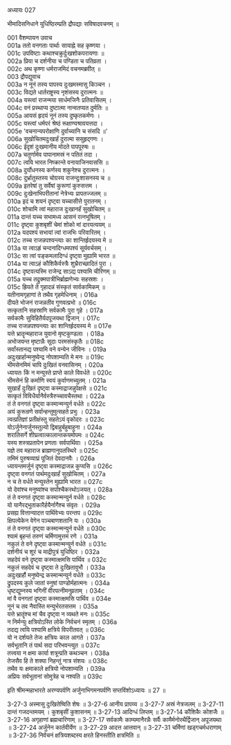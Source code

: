 अध्यायः 027

भीमादिसनिधाने युधिष्ठिरम्प्रति द्रौपद्याः सविषादवचनम् ॥

001  	वैशम्पायन उवाच   
001a  	ततो वनगताः पार्थाः सायाह्ने सह कृष्णया ।  
001c  	उपविष्टाः कथाश्चक्रुर्दुःखशोकपरायणाः ॥  
002a  	प्रिया च दर्शनीया च पण्डिता च पतिव्रता ।  
002c  	अथ कृष्णा धर्मराजमिदं वचनमब्रवीत् ॥  
003  	द्रौपद्युवाच   
003a  	न नूनं तस्य पापस्य दुःखमस्मासु किञ्चन ।  
003c  	विद्यते धार्तराष्ट्रस्य नृशंसस्य दुरात्मनः ॥  
004a  	यस्त्वां राजन्मया सार्धमजिनैः प्रतिवासितम् ।  
004c  	वनं प्रस्थाप्य दुष्टात्मा नान्वतप्यत दुर्मतिः ॥  
005a  	आयसं हृदयं नूनं तस्य दुष्कृतकर्मणः ।  
005c  	यस्त्वां धर्मपरं श्रेष्ठं रूक्षाण्यश्रावयत्तदा ।  
005e  	\'वचनान्यपरोक्षाणि दुर्वाच्यानि च संसदि ॥\'  
006a  	सुखोचितमदुःखार्हं दुरात्मा ससुहृद्गणः ।  
006c  	ईदृशं दुःखमानीय मोदते पापपूरुषः ॥  
007a  	चतुर्णामेव पापानामस्रं न पतितं तदा ।  
007c  	त्वयि भारत निष्क्रान्ते वनायाजिनवाससि ॥  
008a  	दुर्योधनस्य कर्णस्य शकुनेश्च दुरात्मनः ।  
008c  	दुर्भ्रातुस्तस्य चोग्रस्य राजन्दुःशासनस्य च ॥  
009a  	इतरेषां तु सर्वेषां कुरूणां कुरुसत्तम ।  
009c  	दुःखेनाभिपरीतानां नेत्रेभ्यः प्रापतज्जलम् ॥  
010a  	इदं च शयनं दृष्ट्वा यच्चासीत्ते पुरातनम् ।  
010c  	शोचामि त्वां महाराज दुःखानर्हं सुखोचितम् ॥  
011a  	दान्तं यच्च सभामध्य आसनं रत्नभूषितम् ।  
011c  	दृष्ट्वा कुशबृशीं चेमां शोको मां दारयत्ययम् ॥  
012a  	यदपश्यं सभायां त्वां राजभिः परिवारितम् ।  
012c  	तच्च राजन्नपश्यन्त्याः का शान्तिर्हृदयस्य मे ॥  
013a  	या त्वाऽह्रं चन्दनादिग्धमपश्यं सूर्यवर्चसम् ।  
013c  	सा त्वां पङ्कमलादिग्धं दृष्ट्वा मुह्यामि भारत ॥  
014a  	या त्वाऽहं कौशिकैर्वस्त्रैः शुभ्रैराच्छादितं पुरा ।  
014c  	दृष्टवत्यस्मि राजेन्द्र साऽद्य पश्यामि चीरिणम् ॥  
015a  	यच्च तद्रुक्मपात्रीभिर्ब्राह्मणेभ्यः सहस्रशः ।  
015c  	ह्रियते ते गृहादन्नं संस्कृतं सार्वकामिकम् ॥  
यतीनामगृहाणां ते तथैव गृहमेधिनाम् ।	016a  
दीयते भोजनं राजन्नतीव गुणवत्प्रभो ॥	016c  
सत्कृतानि सहस्राणि सर्वकामैः पुरा गृहे ।	017a  
सर्वकामैः सुविहितैर्यदपूजयथा द्विजान् ।	017c  
तच्च राजन्नपश्यन्त्याः का शान्तिर्हृदयस्य मे ॥	017e  
यत्ते भ्रातॄन्महाराज युवानो मृष्टकुण्डलाः ।	018a  
अभोजयन्त मृष्टान्नैः सूदाः परमसंस्कृतैः ॥	018c  
सर्वांस्तानद्य पश्यामि वने वन्येन जीविनः ।	019a  
अदुःखार्हान्मनुष्येन्द्र नोपशाम्यति मे मनः ॥	019c  
भीमसेनमिमं चापि दुःखितं वनवासिनम् ।	020a  
ध्यायतः किं न मन्युस्ते प्राप्ते काले विवर्धते ॥	020c  
भीमसेनं हि कर्माणि स्वयं कुर्वाणमच्युतम् ।	021a  
सुखार्हं दुःखितं दृष्ट्वा कस्माद्राजन्नुपेक्षसे ॥	021c  
सत्कृतं विविधैर्यानैर्वस्त्रैरुच्चावचैस्तथा ।	022a  
तं ते वनगतं दृष्ट्वा कस्मान्मन्युर्न वर्धते ॥	022c  
अयं कुरून्रणे सर्वान्हन्तुमुत्सहते प्रभुः ।	023a  
त्वत्प्रतिज्ञां प्रतीक्षंस्तु सहतेऽयं वृकोदरः ॥	023c  
योऽर्जुनेनार्जुनस्तुल्यो द्विबाहुर्बहुबाहुना ।	024a  
शरातिसर्गे शीघ्रत्वात्कालान्तकयमोपमः ॥	024c  
यस्य शस्त्रप्रतापेन प्रणताः सर्वपार्थिवाः ।	025a  
यज्ञे तव महाराज ब्राह्मणानुपतस्थिरे ॥	025c  
तमिमं पुरुषव्याघ्रं पूजितं देवदानवैः ।	026a  
ध्यायन्तमर्जुनं दृष्ट्वा कस्माद्राजन्न कुप्यसि ॥	026c  
दृष्ट्वा वनगतं पार्थमदुःखार्हं सुखोचितम् ।	027a  
न च ते वर्धते मन्युस्तेन मुह्यामि भारत ॥	027c  
यो देवांश्च मनुष्यांश्च सर्पांश्चैकरथोऽजयत् ।	028a  
तं ते वनगतं दृष्ट्वा कस्मान्मन्युर्न वर्धते ॥	028c  
यो यानैरद्भुताकारैर्हयैर्नागैश्च संवृतः ।	029a  
प्रसह्य वित्तान्यादत्त पार्थिवेभ्यः परन्तप ॥	029c  
क्षिपत्येकेन वेगेन पञ्चबाणशतानि यः ।	030a  
तं ते वनगतं दृष्ट्वा कस्मान्मन्युर्न वर्धते ॥	030c  
श्यामं बृहन्तं तरुणं चर्मिणामुत्तमं रणे ।	031a  
नकुलं ते वने दृष्ट्वा कस्मान्मन्युर्न वर्धते ॥	031c  
दर्शनीयं च शूरं च माद्रीपुत्रं युधिष्ठिर । 	032a  
सहदेवं वने दृष्ट्वा कस्मात्क्षमसि पार्थिव ॥	032c  
नकुलं सहदेवं च दृष्ट्वा ते दुःखितावुभौ ।	033a  
अदुःखार्हौ मनुष्येन्द्र कस्मान्मन्युर्न वर्धते ॥	033c  
द्रुपदस्य कुले जातां स्नुषां पाण्डोर्महात्मनः ।	034a  
धृष्टद्युम्नस्य भगिनीं वीरपत्नीमनुव्रताम् ।	034c  
मां वै वनगतां दृष्ट्वा कस्मात्क्षमसि पार्थिव ॥	034e  
नूनं च तव नैवास्ति मन्युर्भरतसत्तम ।	035a  
यत्ते भ्रातॄंश्च मां चैव दृष्ट्वा न व्यथते मनः ॥	035c  
न निर्मन्युः क्षत्रियोऽस्ति लोके निर्वचनं स्मृतम् ।	036a  
तदद्य त्वयि पश्यामि क्षत्रिये विपरीतवत् ॥	036c  
यो न दर्शयते तेजः क्षत्रियः काल आगते ।	037a  
सर्वभूतानि तं पार्थ सदा परिभवन्त्युत ॥	037c  
तत्त्वया न क्षमा कार्या शत्रून्प्रति कथञ्चन ।	038a  
तेजसैव हि ते शक्या निहन्तुं नात्र संशयः ॥	038c  
तथैव यः क्षमाकाले क्षत्रियो नोपशाम्यति ।	039a  
अप्रियः सर्वभूतानां सोमुत्रेह च नश्यति ॥	039c  

इति श्रीमन्महाभारते अरण्यपर्वणि अर्जुनाभिगमनपर्वणि सप्तविंशोऽध्यायः ॥ 27 ॥

3-27-3 अस्मासु दुःखितेष्विति शेषः ॥ 3-27-6 आनीय प्रापय्य ॥ 3-27-7 अस्रं नेत्रजलम् ॥ 3-27-11 दान्तं गजदन्तमयम् । कुशबृसीं कुशासनम् ॥ 3-27-13 आदिग्धं लिप्तम् ॥ 3-27-14 कौशिकैः कोशजैः ॥ 3-27-16 अगृहाणां ब्रह्मचारिणाम् ॥ 3-27-17 सर्वकामैः काम्यमानैरन्नैः सर्वैः कामैर्मनोरथैर्द्विजान् अपूजयथाः ॥ 3-27-24 अर्जुनेन कार्तवीर्येण ॥ 3-27-29 आदत्त आत्तवान् ॥ 3-27-31 चर्मिणां खड्गचर्मधराणाम् ॥ 3-27-36 निर्वचनं क्षत्रियशब्दस्य क्षरते हिनस्तीति क्षत्रमिति ॥
